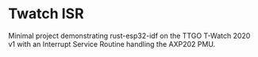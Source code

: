 # Twatch ISR

Minimal project demonstrating rust-esp32-idf on the TTGO T-Watch 2020 v1 with an
Interrupt Service Routine handling the AXP202 PMU.

